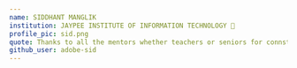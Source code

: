 ```yaml
---
name: SIDDHANT MANGLIK
institution: JAYPEE INSTITUTE OF INFORMATION TECHNOLOGY 🚩 
profile_pic: sid.png 
quote: Thanks to all the mentors whether teachers or seniors for connstant support and guidance # no longer than 100 characters
github_user: adobe-sid
---
```

